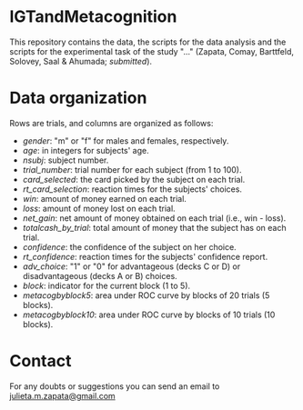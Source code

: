 # IGTandMetacognition
This repository contains the data, the scripts for the data analysis and the scripts for the experimental task of the study "..." (Zapata, Comay, Barttfeld, Solovey, Saal & Ahumada; _submitted_).

# Data organization 
Rows are trials, and columns are organized as follows: 
* _gender_: "m" or "f" for males and females, respectively.
* _age_: in integers for subjects' age.
* _nsubj_: subject number.
* _trial_number_: trial number for each subject (from 1 to 100).
* _card_selected_: the card picked by the subject on each trial.
* _rt_card_selection_: reaction times for the subjects' choices.
* _win_: amount of money earned on each trial.
* _loss_: amount of money lost on each trial.
* _net_gain_: net amount of money obtained on each trial (i.e., win - loss).
* _totalcash_by_trial_: total amount of money that the subject has on each trial. 
* _confidence_: the confidence of the subject on her choice.
* _rt_confidence_: reaction times for the subjects' confidence report.
* _adv_choice_: "1" or "0" for advantageous (decks C or D) or disadvantageous (decks A or B) choices.
* _block_: indicator for the current block (1 to 5). 
* _metacogbyblock5_: area under ROC curve by blocks of 20 trials (5 blocks).
* _metacogbyblock10_: area under ROC curve by blocks of 10 trials (10 blocks). 

# Contact
For any doubts or suggestions you can send an email to julieta.m.zapata@gmail.com 


